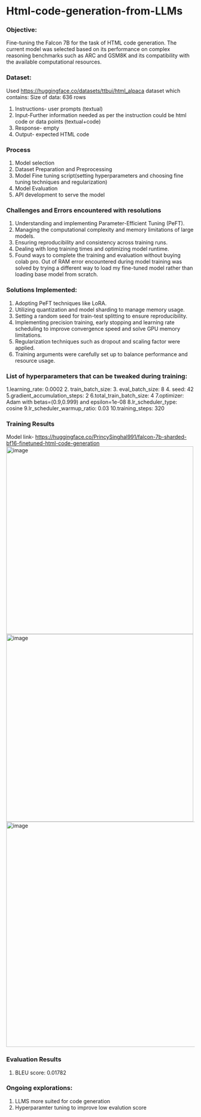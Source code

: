 # Html-code-generation-from-LLMs


### Objective: 
Fine-tuning the Falcon 7B  for the task of HTML code generation. The current model was selected based on its performance on complex reasoning benchmarks such as ARC and GSM8K and its compatibility with the available computational resources.

### Dataset:
Used https://huggingface.co/datasets/ttbui/html_alpaca dataset which contains:
Size of data: 636 rows 
1. Instructions- user prompts (textual) 
2. Input-Further information needed as per the instruction could be html code or data points (textual+code) 
3. Response- empty 
4. Output- expected HTML code


### Process 
1. Model selection
2. Dataset Preparation and Preprocessing 
3. Model Fine tuning script(setting hyperparameters and choosing fine tuning techniques and regularization) 
4. Model Evaluation
5. API development to serve the model

### Challenges and Errors encountered with resolutions 
1. Understanding and implementing Parameter-Efficient Tuning (PeFT).
2. Managing the computational complexity and memory limitations of large models.
3. Ensuring reproducibility and consistency across training runs.
4. Dealing with long training times and optimizing model runtime.
5. Found ways to complete the training and evaluation without buying colab pro. Out of RAM error encountered during model training was solved by trying a different way to load my fine-tuned model rather than loading base model from scratch. 

### Solutions Implemented:
1. Adopting PeFT techniques like LoRA. 
2. Utilizing quantization and model sharding to manage memory usage.
3. Setting a random seed for train-test splitting to ensure reproducibility.
4. Implementing precision training, early stopping and learning rate scheduling to improve convergence speed  and solve GPU memory limitations.
5. Regularization techniques such as dropout and scaling factor were applied.
6. Training arguments were carefully set up to balance performance and resource usage.




### List of hyperparameters that can be tweaked during training: 
1.learning_rate: 0.0002
2. train_batch_size:
3. eval_batch_size: 8
4. seed: 42
5.gradient_accumulation_steps: 2
6.total_train_batch_size: 4
7.optimizer: Adam with betas=(0.9,0.999) and epsilon=1e-08
8.lr_scheduler_type: cosine
9.lr_scheduler_warmup_ratio: 0.03
10.training_steps: 320

### Training Results
Model link- https://huggingface.co/PrincySinghal991/falcon-7b-sharded-bf16-finetuned-html-code-generation
<img width="500" alt="image" src="https://github.com/PrincySinghal/Html-code-generation-from-LLM/assets/87893594/1b43ccd7-10ad-4962-b30c-5859973b681e">
<img width="500" alt="image" src="https://github.com/PrincySinghal/Html-code-generation-from-LLM/assets/87893594/dbffede6-3aa2-42c5-8683-a2f43b8d4d1f">
<img width="600" alt="image" src="https://github.com/PrincySinghal/Html-code-generation-from-LLM/assets/87893594/21b88108-3fc1-403f-b861-e66f76f24d9b">


### Evaluation Results
1. BLEU score: 0.01782


### Ongoing explorations: 
1. LLMS more suited for code generation
2. Hyperparamter tuning to improve low evalution score





